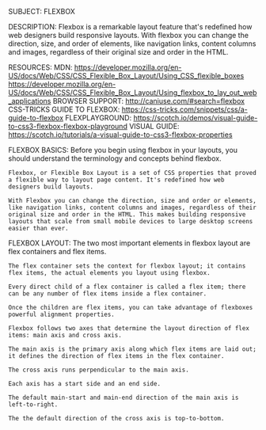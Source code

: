 SUBJECT: 
	FLEXBOX 
	
DESCRIPTION:
	Flexbox is a remarkable layout feature that's redefined how web designers build responsive layouts. With flexbox you can change the direction, size, and order of elements, like navigation links, content columns and images, regardless of their original size and order in the HTML.

RESOURCES: 
	MDN:
		https://developer.mozilla.org/en-US/docs/Web/CSS/CSS_Flexible_Box_Layout/Using_CSS_flexible_boxes
		https://developer.mozilla.org/en-US/docs/Web/CSS/CSS_Flexible_Box_Layout/Using_flexbox_to_lay_out_web_applications
	BROWSER SUPPORT:
		http://caniuse.com/#search=flexbox
	CSS-TRICKS GUIDE TO FLEXBOX:
		https://css-tricks.com/snippets/css/a-guide-to-flexbox
	FLEXPLAYGROUND:
		https://scotch.io/demos/visual-guide-to-css3-flexbox-flexbox-playground
	VISUAL GUIDE:
		https://scotch.io/tutorials/a-visual-guide-to-css3-flexbox-properties

FLEXBOX BASICS:
	Before you begin using flexbox in your layouts, you should understand the terminology and concepts behind flexbox.

	Flexbox, or Flexible Box Layout is a set of CSS properties that proved a flexible way to layout page content. It's redefined how web designers build layouts.

	With Flexbox you can change the direction, size and order or elements, like navigation links, content columns and images, regardless of their original size and order in the HTML. This makes building responsive layouts that scale from small mobile devices to large desktop screens easier than ever.

FLEXBOX LAYOUT:
	The two most important elements in flexbox layout are flex containers and flex items.

	The flex container sets the context for flexbox layout; it contains flex items, the actual elements you layout using flexbox.

	Every direct child of a flex container is called a flex item; there can be any number of flex items inside a flex container.

	Once the children are flex items, you can take advantage of flexboxes powerful alignment properties.

	Flexbox follows two axes that determine the layout direction of flex items: main axis and cross axis.

	The main axis is the primary axis along which flex items are laid out; it defines the direction of flex items in the flex container.

	The cross axis runs perpendicular to the main axis.
	
	Each axis has a start side and an end side.
	
	The default main-start and main-end direction of the main axis is left-to-right.

	The the default direction of the cross axis is top-to-bottom.













